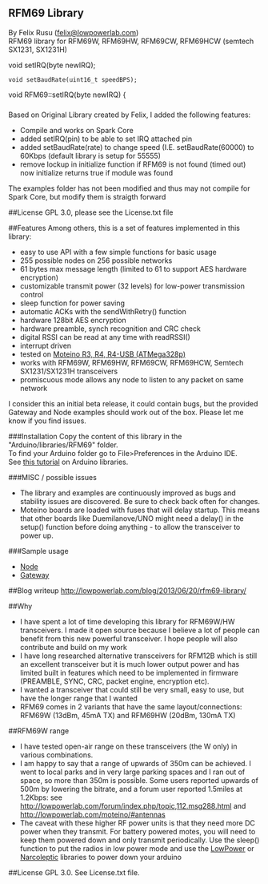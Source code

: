 RFM69 Library
----------------
By Felix Rusu (felix@lowpowerlab.com)
<br/>
RFM69 library for RFM69W, RFM69HW, RFM69CW, RFM69HCW (semtech SX1231, SX1231H)



   void setIRQ(byte newIRQ);

    void setBaudRate(uint16_t speedBPS);

void RFM69::setIRQ(byte newIRQ) {

###

Based on Original Library created by Felix, I added the following features:
- Compile and works on Spark Core 
- added setIRQ(pin) to be able to set IRQ attached pin
- added setBaudRate(rate) to change speed (I.E. setBaudRate(60000) to 60Kbps (default library is setup for 55555)
- remove lockup in initialize function if RFM69 is not found (timed out) now initialize returns true if module was found

The examples folder has not been modified and thus may not compile for Spark Core, but modify them is straigth forward
 


##License
GPL 3.0, please see the License.txt file


##Features
Among others, this is a set of features implemented in this library:

- easy to use API with a few simple functions for basic usage
- 255 possible nodes on 256 possible networks
- 61 bytes max message length (limited to 61 to support AES hardware encryption)
- customizable transmit power (32 levels) for low-power transmission control
- sleep function for power saving
- automatic ACKs with the sendWithRetry() function
- hardware 128bit AES encryption
- hardware preamble, synch recognition and CRC check
- digital RSSI can be read at any time with readRSSI()
- interrupt driven
- tested on [Moteino R3, R4, R4-USB (ATMega328p)](http://lowpowerlab.com/shop/Moteino-R4)
- works with RFM69W, RFM69HW, RFM69CW, RFM69HCW, Semtech SX1231/SX1231H transceivers
- promiscuous mode allows any node to listen to any packet on same network

I consider this an initial beta release, it could contain bugs, but the provided Gateway and Node examples should work out of the box. Please let me know if you find issues.

###Installation
Copy the content of this library in the "Arduino/libraries/RFM69" folder.
<br />
To find your Arduino folder go to File>Preferences in the Arduino IDE.
<br/>
See [this tutorial](http://learn.adafruit.com/arduino-tips-tricks-and-techniques/arduino-libraries) on Arduino libraries.

###MISC / possible issues
- The library and examples are continuously improved as bugs and stability issues are discovered. Be sure to check back often for changes.
- Moteino boards are loaded with fuses that will delay startup. This means that other boards like Duemilanove/UNO might need a delay() in the setup() function before doing anything - to allow the transceiver to power up.

###Sample usage
- [Node](https://github.com/LowPowerLab/RFM69/blob/master/Examples/Node/Node.ino)
- [Gateway](https://github.com/LowPowerLab/RFM69/blob/master/Examples/Gateway/Gateway.ino)

##Blog writeup
http://lowpowerlab.com/blog/2013/06/20/rfm69-library/

##Why
- I have spent a lot of time developing this library for RFM69W/HW transceivers. I made it open source because I believe a lot of people can benefit from this new powerful transceiver. I hope people will also contribute and build on my work
- I have long researched alternative transceivers for RFM12B which is still an excellent transceiver but it is much lower output power and has limited built in features which need to be implemented in firmware (PREAMBLE, SYNC, CRC, packet engine, encryption etc).
- I wanted a transceiver that could still be very small, easy to use, but have the longer range that I wanted
- RFM69 comes in 2 variants that have the same layout/connections: RFM69W (13dBm, 45mA TX) and RFM69HW (20dBm, 130mA TX)

##RFM69W range
- I have tested open-air range on these transceivers (the W only) in various combinations.
- I am happy to say that a range of upwards of 350m can be achieved. I went to local parks and in very large parking spaces and I ran out of space, so more than 350m is possible. Some users reported upwards of 500m by lowering the bitrate, and a forum user reported 1.5miles at 1.2Kbps: see http://lowpowerlab.com/forum/index.php/topic,112.msg288.html and http://lowpowerlab.com/moteino/#antennas
- The caveat with these higher RF power units is that they need more DC power when they transmit. For battery powered motes, you will need to keep them powered down and only transmit periodically. Use the sleep() function to put the radios in low power mode and use the [LowPower](https://github.com/rocketscream/Low-Power) or [Narcoleptic](https://code.google.com/p/narcoleptic/) libraries to power down your arduino

##License
GPL 3.0. See License.txt file.
